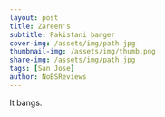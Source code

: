 ```yaml
---
layout: post
title: Zareen's
subtitle: Pakistani banger
cover-img: /assets/img/path.jpg
thumbnail-img: /assets/img/thumb.png
share-img: /assets/img/path.jpg
tags: [San Jose]
author: NoBSReviews
---
```


It bangs.
